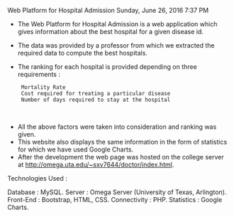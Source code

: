 Web Platform for Hospital Admission
Sunday, June 26, 2016
7:37 PM
 
* The Web Platform for Hospital Admission is a web application which gives information about the best hospital for a given disease id. 
* The data was provided by a professor from which we extracted the required data to compute the best hospitals.
* The ranking for each hospital is provided depending on three requirements :

       Mortality Rate
       Cost required for treating a particular disease
       Number of days required to stay at the hospital
 
* All the above factors were taken into consideration and ranking was given.
* This website also displays the same information in the form of statistics for which we have used Google Charts.
* After the development the web page was hosted on the college server at http://omega.uta.edu/~sxv7644/doctor/index.html.

Technologies Used :

Database : MySQL.
Server : Omega Server (University of Texas, Arlington).
Front-End : Bootstrap, HTML, CSS.
Connectivity : PHP.
Statistics : Google Charts.
 


